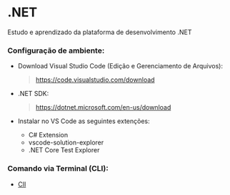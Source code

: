 # .NET
Estudo e aprendizado da plataforma de desenvolvimento .NET

### Configuração de ambiente:
- Download Visual Studio Code (Edição e Gerenciamento de Arquivos):
  > https://code.visualstudio.com/download

- .NET SDK:
  > https://dotnet.microsoft.com/en-us/download

- Instalar no VS Code as seguintes extenções:
  - C# Extension
  - vscode-solution-explorer
  - .NET Core Test Explorer

### Comando via Terminal (CLI):
- [ClI](/cli-comands.md)